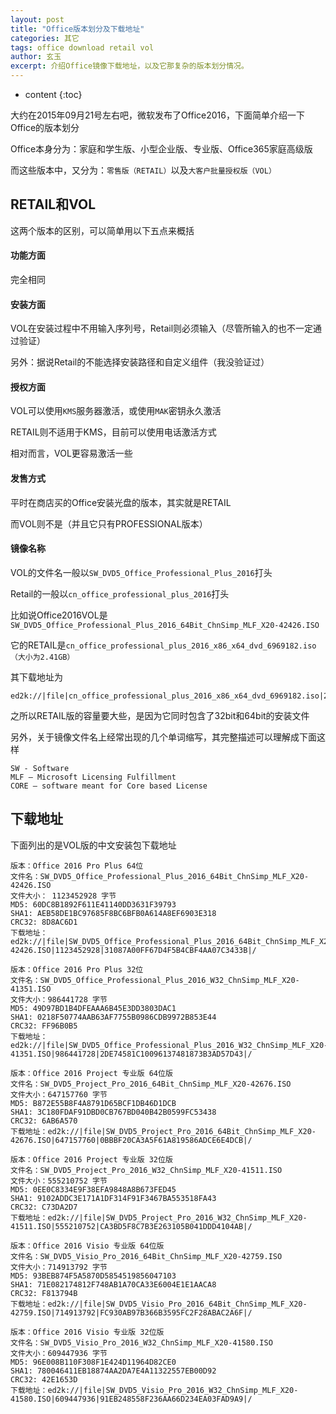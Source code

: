 ```yaml
---
layout: post
title: "Office版本划分及下载地址"
categories: 其它
tags: office download retail vol
author: 玄玉
excerpt: 介绍Office镜像下载地址，以及它那复杂的版本划分情况。
---
```


* content
{:toc}


大约在2015年09月21号左右吧，微软发布了Office2016，下面简单介绍一下Office的版本划分

Office本身分为：家庭和学生版、小型企业版、专业版、Office365家庭高级版

而这些版本中，又分为：`零售版（RETAIL）`以及`大客户批量授权版（VOL）`

## RETAIL和VOL

这两个版本的区别，可以简单用以下五点来概括

#### 功能方面

完全相同

#### 安装方面

VOL在安装过程中不用输入序列号，Retail则必须输入（尽管所输入的也不一定通过验证）

另外：据说Retail的不能选择安装路径和自定义组件（我没验证过）

#### 授权方面

VOL可以使用`KMS`服务器激活，或使用`MAK`密钥永久激活

RETAIL则不适用于KMS，目前可以使用电话激活方式

相对而言，VOL更容易激活一些

#### 发售方式

平时在商店买的Office安装光盘的版本，其实就是RETAIL

而VOL则不是（并且它只有PROFESSIONAL版本）

#### 镜像名称

VOL的文件名一般以`SW_DVD5_Office_Professional_Plus_2016`打头

Retail的一般以`cn_office_professional_plus_2016`打头

比如说Office2016VOL是`SW_DVD5_Office_Professional_Plus_2016_64Bit_ChnSimp_MLF_X20-42426.ISO`

它的RETAIL是`cn_office_professional_plus_2016_x86_x64_dvd_6969182.iso（大小为2.41GB）`

其下载地址为

```
ed2k://|file|cn_office_professional_plus_2016_x86_x64_dvd_6969182.iso|2588266496|27EEA4FE4BB13CD0ECCDFC24167F9E01|/
```

之所以RETAIL版的容量要大些，是因为它同时包含了32bit和64bit的安装文件

另外，关于镜像文件名上经常出现的几个单词缩写，其完整描述可以理解成下面这样

```
SW - Software
MLF – Microsoft Licensing Fulfillment
CORE – software meant for Core based License
```

## 下载地址

下面列出的是VOL版的中文安装包下载地址

```
版本：Office 2016 Pro Plus 64位
文件名：SW_DVD5_Office_Professional_Plus_2016_64Bit_ChnSimp_MLF_X20-42426.ISO
文件大小： 1123452928 字节
MD5: 60DC8B1892F611E41140DD3631F39793
SHA1: AEB58DE1BC97685F8BC6BFB0A614A8EF6903E318
CRC32: 8D8AC6D1
下载地址：ed2k://|file|SW_DVD5_Office_Professional_Plus_2016_64Bit_ChnSimp_MLF_X20-42426.ISO|1123452928|31087A00FF67D4F5B4CBF4AA07C3433B|/
```

```
版本：Office 2016 Pro Plus 32位
文件名：SW_DVD5_Office_Professional_Plus_2016_W32_ChnSimp_MLF_X20-41351.ISO
文件大小：986441728 字节
MD5: 49D97BD1B4DFEAAA6B45E3DD3803DAC1
SHA1: 0218F50774AAB63AF7755B0986CDB9972B853E44
CRC32: FF96B0B5
下载地址：ed2k://|file|SW_DVD5_Office_Professional_Plus_2016_W32_ChnSimp_MLF_X20-41351.ISO|986441728|2DE74581C10096137481873B3AD57D43|/
```

```
版本：Office 2016 Project 专业版 64位版
文件名：SW_DVD5_Project_Pro_2016_64Bit_ChnSimp_MLF_X20-42676.ISO
文件大小：647157760 字节
MD5: B872E55B8F4A8791D65BCF1DB46D1DCB
SHA1: 3C180FDAF91DBD0CB767BD040B42B0599FC53438
CRC32: 6AB6A570
下载地址：ed2k://|file|SW_DVD5_Project_Pro_2016_64Bit_ChnSimp_MLF_X20-42676.ISO|647157760|0BBBF20CA3A5F61A819586ADCE6E4DCB|/
```

```
版本：Office 2016 Project 专业版 32位版
文件名：SW_DVD5_Project_Pro_2016_W32_ChnSimp_MLF_X20-41511.ISO
文件大小：555210752 字节
MD5: 0EE0C8334E9F38EFA9848A8B673FED45
SHA1: 9102ADDC3E171A1DF314F91F3467BA553518FA43
CRC32: C73DA2D7
下载地址：ed2k://|file|SW_DVD5_Project_Pro_2016_W32_ChnSimp_MLF_X20-41511.ISO|555210752|CA3BD5F8C7B3E263105B041DDD4104AB|/
```

```
版本：Office 2016 Visio 专业版 64位版
文件名：SW_DVD5_Visio_Pro_2016_64Bit_ChnSimp_MLF_X20-42759.ISO
文件大小：714913792 字节
MD5: 93BEB874F5A5870D5854519856047103
SHA1: 71E082174812F748AB1A70CA33E6004E1E1AACA8
CRC32: F813794B
下载地址：ed2k://|file|SW_DVD5_Visio_Pro_2016_64Bit_ChnSimp_MLF_X20-42759.ISO|714913792|FC930AB97B366B3595FC2F28ABAC2A6F|/
```

```
版本：Office 2016 Visio 专业版 32位版
文件名：SW_DVD5_Visio_Pro_2016_W32_ChnSimp_MLF_X20-41580.ISO
文件大小：609447936 字节
MD5: 96E008B110F308F1E424D11964D82CE0
SHA1: 780046411EB18874AA2DA7E4A11322557EB00D92
CRC32: 42E1653D
下载地址：ed2k://|file|SW_DVD5_Visio_Pro_2016_W32_ChnSimp_MLF_X20-41580.ISO|609447936|91EB248558F236AA66D234EA03FAD9A9|/
```